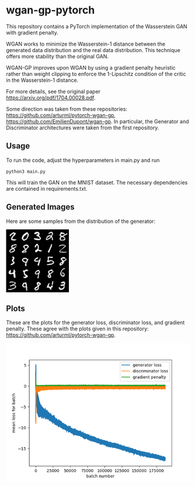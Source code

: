 # wgan-gp-pytorch

This repository contains a PyTorch implementation of the Wasserstein GAN with gradient penalty. 

WGAN works to minimize the Wasserstein-1 distance between the generated data distribution and the real data distribution. This technique offers more stability than the original GAN. 

WGAN-GP improves upon WGAN by using a gradient penalty heuristic rather than weight clipping to enforce the 1-Lipschitz condition of the critic in the Wasserstein-1 distance.

For more details, see the original paper https://arxiv.org/pdf/1704.00028.pdf.

Some direction was taken from these repositories: https://github.com/arturml/pytorch-wgan-gp, https://github.com/EmilienDupont/wgan-gp. In particular, the Generator and Discriminator architectures were taken from the first repository.

## Usage

To run the code, adjust the hyperparameters in main.py and run

```
python3 main.py
```

This will train the GAN on the MNIST dataset. The necessary dependencies are contained in requirements.txt.

## Generated Images 

Here are some samples from the distribution of the generator:

![alt text](./generated_images/epoch_180.png)

## Plots

These are the plots for the generator loss, discriminator loss, and gradient penalty. These agree with the plots given in this repository: https://github.com/arturml/pytorch-wgan-gp. 

![alt text](./plots/losses.png)
